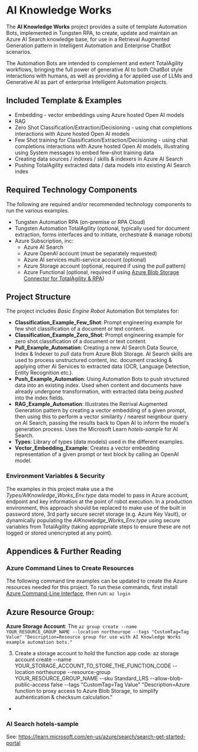 # AI Knowledge Works
The **AI Knowledge Works** project provides a suite of template  Automation Bots, implemented in Tungsten RPA, to create, update and maintain an Azure AI Search knowledge base, for use in a Retrieval Augmented Generation pattern in Intelligent Automation and Enterprise ChatBot scenarios.

The Automation Bots are intended to complement and extent TotalAgility workflows, bringing the full power of generative AI to both ChatBot style interactions with humans, as well as providing a for applied use of LLMs and Generative AI as part of enterprise Intelligent Automation projects.

## Included Template & Examples
 
 - Embedding - vector embeddings using Azure hosted Open AI models
 - RAG
 - Zero Shot Classification/Extraction/Decisioning - using chat completions interactions with Azure hosted Open AI models
- Few Shot training for Classification/Extraction/Decisioning - using chat completions interactions with Azure hosted Open AI models, illustrating using System messages to embed few-shot training data
 - Creating data sources / indexes / skills & indexers in Azure AI Search
 - Pushing TotalAgility extracted data / data models into existing AI Search index


## Required Technology Components
The following are required and/or recommended technology components to run the various examples. 

 - Tungsten Automation RPA (on-premise or RPA Cloud)
 - Tungsten Automation TotalAgility (optional, typically used for document extraction, forms interfaces and to initiate, orchestrate & manage robots)
 - Azure Subscription, inc:
    - Azure AI Search
    - Azure OpenAI account (must be separately requested)
    - Azure AI services multi-service account (optional)
    - Azure Storage account (optional, required if using the _pull_ pattern)
    - Azure Functional (optional, required if using [Azure Blob Storage Connector for TotalAgility & RPA](https://marketplace.kofax.com/details/azure-blob-storage-connector-for-totalagility-rpa))

## Project Structure
The project includes _Basic Engine Robot_ Automation Bot templates for:

 - **Classification_Example_Few_Shot**: Prompt engineering example for few shot classification of a document or text content.
 - **Classification_Example_Zero_Shot**: Prompt engineering example for zero shot classification of a document or text content. 
 - **Pull_Example_Automation**: Creating a new AI Search Data Source, Index & Indexer to _pull_ data from Azure Blob Storage. AI Search skills are used to process unstructured content, inc. document cracking & applying other AI Services to extracted data (OCR, Language Detection, Entity Recognition etc.).
 - **Push_Example_Automation**: Using Automation Bots to push structured data into an existing index. Used when content and documents have already undergone transformation, with extracted data being _pushed_ into the index fields. 
 - **RAG_Example_Automation**: Illustrates the Retrival Augmented Generation pattern by creating a vector embedding of a given prompt, then using this to perform a vector similarity / nearest neignbour query on AI Search, passing the results back to Open AI to inform the model's generation process. Uses the Microsoft Learn _hotels-sample_ for AI Search.  
 - **Types**: Library of types (data models) used in the different examples. 
 - **Vector_Embedding_Example**: Creates a vector embedding representation of a given prompt or text block by calling an OpenAI model. 

### Environment Variables & Security
The examples in this project make use a the _Types/AIKnowledge_Works_Env.type_ data model to pass in Azure account, endpoint and key information at the point of robot execution. In a production environment, this approach should be replaced to make use of the built in password store, 3rd party secure secret storage (e.g. Azure Key Vault), or dynamically populating the _AIKnowledge_Works_Env.type_ using secure variables from TotalAgility (taking appropriate steps to ensure these are not logged or stored unencrypted at any point).

## Appendices & Further Reading

### Azure Command Lines to Create Resources
The following command line examples can be updated to create the Azure resources needed for this project. To run these commands, first install [Azure Command-Line Interface](https://learn.microsoft.com/en-us/cli/azure/), then run: 
```az login```

**Azure Resource Group**:
 - 

**Azure Storage Account**:
The 
```az group create --name YOUR_RESOURCE_GROUP_NAME --location northeurope --tags "CustomTag=Tag Value" "Description=Resource group for use with AI Knowledge Works example automation bots."```

3. Create a storage account to hold the function app code:
az storage account create --name YOUR_STORAGE_ACCOUNT_TO_STORE_THE_FUNCTION_CODE --location northeurope --resource-group YOUR_RESOURCE_GROUP_NAME --sku Standard_LRS --allow-blob-public-access false --tags "CustomTag=Tag Value" "Description=Azure function to proxy access to Azure Blob Storage, to simplify authentication & checksum calculation."
 - 


### AI Search hotels-sample
See: https://learn.microsoft.com/en-us/azure/search/search-get-started-portal

